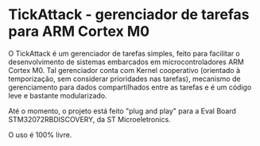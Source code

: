 # TickAttack - gerenciador de tarefas para ARM Cortex M0  

O TickAttack é um gerenciador de tarefas simples, feito para facilitar o desenvolvimento de sistemas embarcados em microcontroladores ARM Cortex M0. Tal gerenciador conta com Kernel cooperativo (orientado à temporização, sem considerar prioridades nas tarefas), mecanismo de gerenciamento para dados compartilhados entre as tarefas e é um código leve e bastante modularizado.

Até o momento, o projeto está feito "plug and play" para a Eval Board STM32072RBDISCOVERY, da ST Microeletronics. 


O uso é 100% livre.
